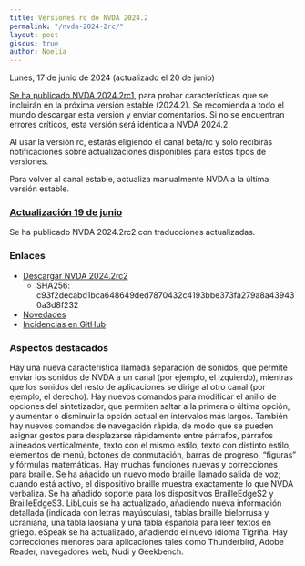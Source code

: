 ```yaml
---
title: Versiones rc de NVDA 2024.2
permalink: "/nvda-2024-2rc/"
layout: post
giscus: true
author: Noelia
---
```


<footer>Lunes, 17 de junio de 2024 (actualizado el 20 de junio)</footer>

[Se ha publicado NVDA 2024.2rc1](https://www.nvaccess.org/post/nvda-2024-2rc1), para probar características que se incluirán en la próxima versión estable (2024.2). Se recomienda a todo el mundo descargar esta versión y enviar comentarios. Si no se encuentran errores críticos, esta versión será idéntica a NVDA 2024.2.

Al usar la versión rc, estarás eligiendo el canal beta/rc y solo recibirás notificaciones sobre actualizaciones disponibles para estos tipos de versiones.

Para volver al canal estable, actualiza manualmente NVDA a la última versión estable.

### [Actualización 19 de junio](https://www.nvaccess.org/post/nvda-2024-2rc2)

Se ha publicado NVDA 2024.2rc2 con traducciones actualizadas.

### Enlaces

- [Descargar NVDA 2024.2rc2](https://www.nvaccess.org/files/nvda/releases/2024.2rc2/nvda_2024.2rc2.exe)
  - SHA256: c93f2decabd1bca648649ded7870432c4193bbe373fa279a8a439430a3d8f232
- [Novedades](https://www.nvaccess.org/files/nvda/releases/2024.2rc2/documentation/es/changes.html)
- [Incidencias en GitHub](https://github.com/nvaccess/nvda/issues)

### Aspectos destacados

Hay una nueva característica llamada separación de sonidos, que permite enviar los sonidos de NVDA a un canal (por ejemplo, el izquierdo), mientras que los sonidos del resto de aplicaciones se dirige al otro canal (por ejemplo, el derecho).
Hay nuevos comandos para modificar el anillo de opciones del sintetizador, que permiten saltar a la primera o última opción, y aumentar o disminuir la opción actual en intervalos más largos.
También hay nuevos comandos de navegación rápida, de modo que se pueden asignar gestos para desplazarse rápidamente entre párrafos, párrafos alineados verticalmente, texto con el mismo estilo, texto con distinto estilo, elementos de menú, botones de conmutación, barras de progreso, “figuras” y fórmulas matemáticas.
Hay muchas funciones nuevas y correcciones para braille. Se ha añadido un nuevo modo braille llamado salida de voz; cuando está activo, el dispositivo braille muestra exactamente lo que NVDA verbaliza. Se ha añadido soporte para los dispositivos BrailleEdgeS2 y BrailleEdgeS3. LibLouis se ha actualizado, añadiendo nueva información detallada (indicada con letras mayúsculas), tablas braille bielorrusa y ucraniana, una tabla laosiana y una tabla española para leer textos en griego.
eSpeak se ha actualizado, añadiendo el nuevo idioma Tigriña.
Hay correcciones menores para aplicaciones tales como Thunderbird, Adobe Reader, navegadores web, Nudi y Geekbench.

